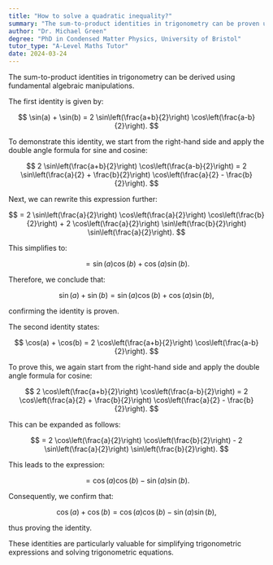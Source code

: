 ```yaml
---
title: "How to solve a quadratic inequality?"
summary: "The sum-to-product identities in trigonometry can be proven using basic algebraic manipulations."
author: "Dr. Michael Green"
degree: "PhD in Condensed Matter Physics, University of Bristol"
tutor_type: "A-Level Maths Tutor"
date: 2024-03-24
---
```


The sum-to-product identities in trigonometry can be derived using fundamental algebraic manipulations.

The first identity is given by:

$$
\sin(a) + \sin(b) = 2 \sin\left(\frac{a+b}{2}\right) \cos\left(\frac{a-b}{2}\right).
$$

To demonstrate this identity, we start from the right-hand side and apply the double angle formula for sine and cosine:

$$
2 \sin\left(\frac{a+b}{2}\right) \cos\left(\frac{a-b}{2}\right) = 2 \sin\left(\frac{a}{2} + \frac{b}{2}\right) \cos\left(\frac{a}{2} - \frac{b}{2}\right).
$$

Next, we can rewrite this expression further:

$$
= 2 \sin\left(\frac{a}{2}\right) \cos\left(\frac{a}{2}\right) \cos\left(\frac{b}{2}\right) + 2 \cos\left(\frac{a}{2}\right) \sin\left(\frac{b}{2}\right) \sin\left(\frac{a}{2}\right).
$$

This simplifies to:

$$
= \sin(a) \cos(b) + \cos(a) \sin(b).
$$

Therefore, we conclude that:

$$
\sin(a) + \sin(b) = \sin(a) \cos(b) + \cos(a) \sin(b),
$$ 

confirming the identity is proven.

The second identity states:

$$
\cos(a) + \cos(b) = 2 \cos\left(\frac{a+b}{2}\right) \cos\left(\frac{a-b}{2}\right).
$$

To prove this, we again start from the right-hand side and apply the double angle formula for cosine:

$$
2 \cos\left(\frac{a+b}{2}\right) \cos\left(\frac{a-b}{2}\right) = 2 \cos\left(\frac{a}{2} + \frac{b}{2}\right) \cos\left(\frac{a}{2} - \frac{b}{2}\right).
$$

This can be expanded as follows:

$$
= 2 \cos\left(\frac{a}{2}\right) \cos\left(\frac{b}{2}\right) - 2 \sin\left(\frac{a}{2}\right) \sin\left(\frac{b}{2}\right).
$$

This leads to the expression:

$$
= \cos(a) \cos(b) - \sin(a) \sin(b).
$$

Consequently, we confirm that:

$$
\cos(a) + \cos(b) = \cos(a) \cos(b) - \sin(a) \sin(b),
$$ 

thus proving the identity.

These identities are particularly valuable for simplifying trigonometric expressions and solving trigonometric equations.
    